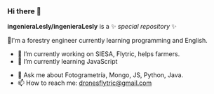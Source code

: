 ### Hi there 👋


 **ingenieraLesly/ingenieraLesly** is a ✨ _special repository_ ✨  <!--because its `README.md` (this file) appears on your GitHub profile. -->

<!-- Here are some ideas to get you started: -->
🌱I'm a forestry engineer currently learning programming and English.
- 🔭 I’m currently working on SIESA, Flytric, helps farmers.
- 🌱 I’m currently learning JavaScript
<!-- - 👯 I’m looking to collaborate on ... -->
<!-- - 🤔 I’m looking for help with ... -->
- 💬 Ask me about Fotogrametría, Mongo, JS, Python, Java.
- 📫 How to reach me: dronesflytric@gmail.com
<!-- - 😄 Pronouns: ...
- ⚡ Fun fact: ...
 -->
